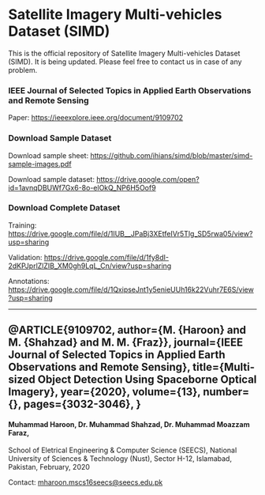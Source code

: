 # Satellite Imagery Multi-vehicles Dataset (SIMD)

This is the official repository of Satellite Imagery Multi-vehicles Dataset (SIMD). It is being updated. Please feel free to contact us in case of any problem. 

### IEEE Journal of Selected Topics in Applied Earth Observations and Remote Sensing
Paper: https://ieeexplore.ieee.org/document/9109702

### Download Sample Dataset

Download sample sheet: https://github.com/ihians/simd/blob/master/simd-sample-images.pdf

Download sample dataset: https://drive.google.com/open?id=1avnqDBUWf7Gx6-8o-elOkQ_NP6H5Oof9

### Download Complete Dataset

Training:    https://drive.google.com/file/d/1IUB__JPaBj3XEtfeIVr5Tlg_SD5rwa05/view?usp=sharing

Validation:  https://drive.google.com/file/d/1fy8dI-2dKPJprlZlZIB_XM0gh9LqL_Cn/view?usp=sharing

Annotations: https://drive.google.com/file/d/1QxipseJnt1y5enieUUh16k22Vuhr7E6S/view?usp=sharing    

---------------------------------------------------------------
@ARTICLE{9109702,
  author={M. {Haroon} and M. {Shahzad} and M. M. {Fraz}}, 
  journal={IEEE Journal of Selected Topics in Applied Earth Observations and Remote Sensing}, 
  title={Multi-sized Object Detection Using Spaceborne Optical Imagery}, 
  year={2020}, 
  volume={13}, 
  number={}, 
  pages={3032-3046},
 }
---------------------------------------------------------------
#### Muhammad Haroon, Dr. Muhammad Shahzad, Dr. Muhammad Moazzam Faraz, 
School of Eletrical Engineering & Computer Science (SEECS),
National University of Sciences & Technology (Nust), 
Sector H-12, Islamabad, Pakistan, 
February, 2020

Contact: mharoon.mscs16seecs@seecs.edu.pk

